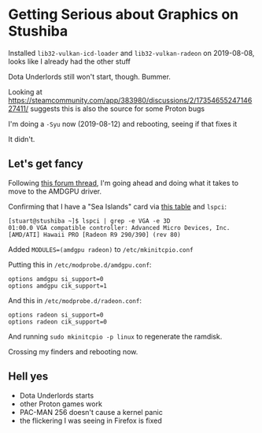 # Getting Serious about Graphics on Stushiba

Installed `lib32-vulkan-icd-loader` and `lib32-vulkan-radeon` on 2019-08-08, looks like I already had the other stuff

Dota Underlords still won't start, though. Bummer.

Looking at https://steamcommunity.com/app/383980/discussions/2/1735465524714627411/ suggests this is also the source for some Proton bugs

I'm doing a `-Syu` now (2019-08-12) and rebooting, seeing if that fixes it

It didn't.

## Let's get fancy

Following [this forum thread](https://bbs.archlinux.org/viewtopic.php?id=239916), I'm going ahead and doing what it takes to move to the AMDGPU driver.

Confirming that I have a "Sea Islands" card via [this table](https://www.x.org/wiki/RadeonFeature/#index5h2) and `lspci`:

```
[stuart@stushiba ~]$ lspci | grep -e VGA -e 3D
01:00.0 VGA compatible controller: Advanced Micro Devices, Inc. [AMD/ATI] Hawaii PRO [Radeon R9 290/390] (rev 80)
```

Added `MODULES=(amdgpu radeon)` to `/etc/mkinitcpio.conf`

Putting this in `/etc/modprobe.d/amdgpu.conf`:

```
options amdgpu si_support=0
options amdgpu cik_support=1
```

And this in `/etc/modprobe.d/radeon.conf`:

```
options radeon si_support=0
options radeon cik_support=0
```

And running `sudo mkinitcpio -p linux` to regenerate the ramdisk.

Crossing my finders and rebooting now.

## Hell yes

- Dota Underlords starts
- other Proton games work
- PAC-MAN 256 doesn't cause a kernel panic
- the flickering I was seeing in Firefox is fixed

